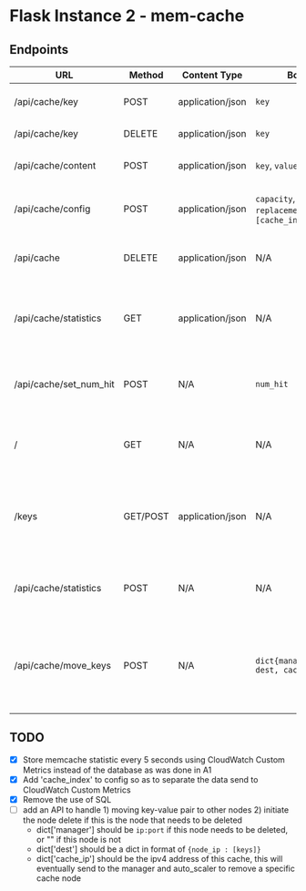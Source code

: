 # Flask Instance 2 - mem-cache

## Endpoints

URL                      |  Method  | Content Type        | Body                                               | Note
-------------------------|----------|---------------------|----------------------------------------------------|-----------------------------
/api/cache/key           | POST     | application/json    | `key`                                              | GET a value for a key
/api/cache/key           | DELETE   | application/json    | `key`                                              | invalidate a key
/api/cache/content       | POST     | application/json    | `key`, `value`                                     | PUT a key value pair
/api/cache/config        | POST     | application/json    | `capacity`, `replacement_policy`, `[cache_index]`  | set the mem-cache config
/api/cache 	             | DELETE   | application/json    | N/A                                                | clear the mem-cache content
/api/cache/statistics    | GET      | application/json    | N/A                                                | legacy code, returns statistics in json format
/api/cache/set_num_hit   | POST     | N/A                 | `num_hit`                                          | legacy code, should not be used
/                        | GET      | N/A                 | N/A                                                | for testing only: home page
/keys                    | GET/POST | application/json    | N/A                                                | for testing only: returns a list of keys in cache
/api/cache/statistics    | POST     | N/A                 | N/A                                                | for testing only: cache info page
/api/cache/move_keys     | POST     | N/A                 | `dict{manager, dest, cache_ip}`                    | for key moving while change pool size, and to do node remove
                             

## TODO
- [x] Store memcache statistic every 5 seconds using CloudWatch Custom Metrics instead of the database as was done in A1
- [x] Add 'cache_index' to config so as to separate the data send to CloudWatch Custom Metrics
- [x] Remove the use of SQL
- [ ] add an API to handle 1) moving key-value pair to other nodes 2) initiate the node delete if this is the node that needs to be deleted
  - dict['manager'] should be `ip:port` if this node needs to be deleted, or "" if this node is not
  - dict['dest'] should be a dict in format of `{node_ip : [keys]}`
  - dict['cache_ip'] should be the ipv4 address of this cache, this will eventually send to the manager and auto_scaler to remove a specific cache node
